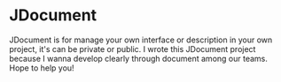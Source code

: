 # JDocument
JDocument is for manage your own interface or description in your own project, it's can be private or public. I wrote this JDocument project because I wanna develop clearly through document among our teams. Hope to help you!